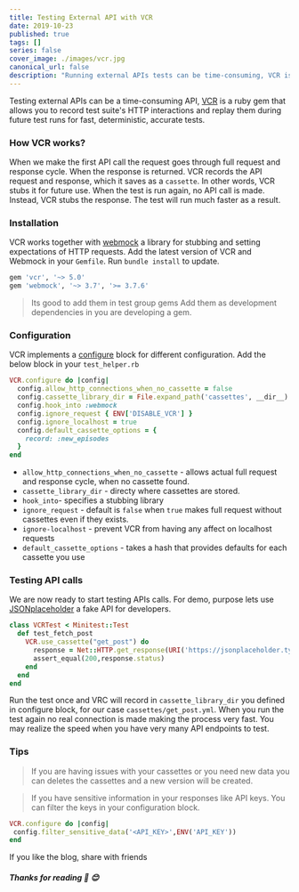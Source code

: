 ```yaml
---
title: Testing External API with VCR
date: 2019-10-23
published: true
tags: []
series: false
cover_image: ./images/vcr.jpg
canonical_url: false
description: "Running external APIs tests can be time-consuming, VCR is a ruby gem that allows you to record test suite's HTTP interactions and replay them during future test runs for fast, deterministic, accurate tests"
---
```


Testing external APIs can be a time-consuming API, [VCR](https://github.com/vcr/vcr) is a ruby gem that allows you to record test suite's HTTP interactions and replay them during future test runs for fast, deterministic, accurate tests.

### How VCR works?
When we make the first API call the request goes through full request and response cycle. When the response is returned. VCR records the API request and response, which it saves as a `cassette`. In other words, VCR stubs it for future use. When the test is run again, no API call is made. Instead, VCR stubs the response. The test will run much faster as a result.

### Installation
VCR works together with [webmock](https://github.com/bblimke/webmock) a library for stubbing and setting expectations of HTTP requests. Add the latest version of VCR and Webmock in your `Gemfile`. Run `bundle install` to update.

```ruby
gem 'vcr', '~> 5.0'
gem 'webmock', '~> 3.7', '>= 3.7.6'
```
> Its good to add them in test group gems
> Add them as development dependencies in you are developing a gem.

### Configuration
VCR implements a [configure](https://relishapp.com/vcr/vcr/v/1-6-0/docs/configuration/) block for different configuration. Add the below block in your `test_helper.rb`

```ruby
VCR.configure do |config|
  config.allow_http_connections_when_no_cassette = false
  config.cassette_library_dir = File.expand_path('cassettes', __dir__)
  config.hook_into :webmock
  config.ignore_request { ENV['DISABLE_VCR'] }
  config.ignore_localhost = true
  config.default_cassette_options = {
    record: :new_episodes
  }
end
```
- `allow_http_connections_when_no_cassette` - allows actual full request and response cycle, when no cassette found.
- `cassette_library_dir` - directy where cassettes are stored.
- `hook_into`- specifies a stubbing library
- `ignore_request` - default is `false` when `true` makes full request without cassettes even if they exists.
- `ignore-localhost` -  prevent VCR
from having any affect on localhost requests
- `default_cassette_options` - takes a hash
that provides defaults for each cassette you use

### Testing API calls
We are now ready to start testing APIs calls. For demo, purpose lets use [JSONplaceholder](https://jsonplaceholder.typicode.com/) a fake API for developers.

```ruby
class VCRTest < Minitest::Test
  def test_fetch_post
    VCR.use_cassette("get_post") do
      response = Net::HTTP.get_response(URI('https://jsonplaceholder.typicode.com/posts/1'))
      assert_equal(200,response.status)
    end
  end
end
```
Run the test once and VRC will record in `cassette_library_dir` you defined in configure block, for our case `cassettes/get_post.yml`. When you run the test again no real connection is made making the process very fast. You may realize the speed when you have very many API endpoints to test.

### Tips
>If you are having issues with your cassettes or you need new data you can deletes the cassettes and a new version will be created.

> If you have sensitive information in your responses like API keys. You can filter the keys in your configuration block.
```ruby
VCR.configure do |config|
 config.filter_sensitive_data('<API_KEY>',ENV('API_KEY'))
end
```

If you like the blog, share with friends

##### Thanks for reading :tada: :blush:
